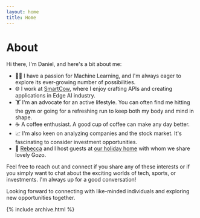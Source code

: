 ```yaml
---
layout: home
title: Home
---
```


# About

Hi there, I'm Daniel, and here's a bit about me:

- 👨‍💻 I have a passion for Machine Learning, and I'm always eager to explore its ever-growing number of possibilities.
- 🌐 I work at [SmartCow](smartcow.ai), where I enjoy crafting APIs and creating applications in Edge AI industry.
- 🏋️ I'm an advocate for an active lifestyle. You can often find me hitting the gym or going for a refreshing run to keep both my body and mind in shape.
- ☕ A coffee enthusiast. A good cup of coffee can make any day better.
- 📈 I'm also keen on analyzing companies and the stock market. It's fascinating to consider investment opportunities.
- 🏡 [Rebecca](https://rebmdsportsnutrition.com/about/) and I host guests at [our holiday home](airbnb.com.mt/h/xlendi-sea-view) with whom we share lovely Gozo.

Feel free to reach out and connect if you share any of these interests or if you simply want to chat about the exciting worlds of tech, sports, or investments. I'm always up for a good conversation!

Looking forward to connecting with like-minded individuals and exploring new opportunities together.

{% include archive.html %}
